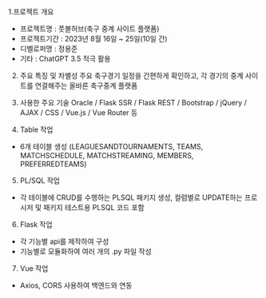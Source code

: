 1.프로젝트 개요
 - 프로젝트명   : 풋볼허브(축구 중계 사이트 플랫폼)
 - 프로젝트기간 : 2023년 8월 16일 ~ 25일(10일 간)
 - 디벨로퍼명   : 정용준
 - 기타         : ChatGPT 3.5 적극 활용 
  
2. 주요 특징 및 차별성
주요 축구경기 일정을 간편하게 확인하고, 각 경기의 중계 사이트를 연결해주는 올바른 축구중계 플랫폼

3. 사용한 주요 기술
Oracle / Flask SSR / Flask REST / Bootstrap / jQuery / AJAX / CSS / Vue.js / Vue Router 등


4. Table 작업
- 6개 테이블 생성
(LEAGUESANDTOURNAMENTS, TEAMS, MATCHSCHEDULE, MATCHSTREAMING, MEMBERS, PREFERREDTEAMS)


5. PL/SQL 작업
- 각 테이블에 CRUD를 수행하는 PLSQL 패키지 생성, 컬럼별로 UPDATE하는 프로시저 및 패키지 테스트용 PLSQL 코드 포함

  
6. Flask 작업
- 각 기능별 api를 제작하여 구성
- 기능별로 모듈화하여 여러 개의 .py 파일 작성


7. Vue 작업
- Axios, CORS 사용하여 백엔드와 연동
